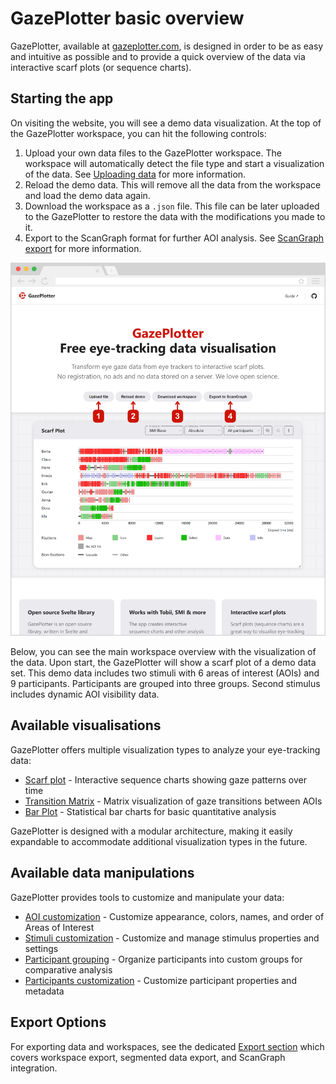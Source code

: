# GazePlotter basic overview
GazePlotter, available at [gazeplotter.com](https://gazeplotter.com), is designed in order to be as easy and intuitive as possible and to provide a quick overview of the data via interactive scarf plots (or sequence charts).

## Starting the app
On visiting the website, you will see a demo data visualization. At the top of the GazePlotter workspace, you can hit the following controls:

1. Upload your own data files to the GazePlotter workspace. The workspace will automatically detect the file type and start a visualization of the data. See [Uploading data](/upload-data/) for more information.
2. Reload the demo data. This will remove all the data from the workspace and load the demo data again.
3. Download the workspace as a `.json` file. This file can be later uploaded to the GazePlotter to restore the data with the modifications you made to it.
4. Export to the ScanGraph format for further AOI analysis. See [ScanGraph export](/export/scangraph/) for more information.

![GazePlotter GUI overview with preloaded demo eye-tracking data scarf plot](./1.png)

Below, you can see the main workspace overview with the visualization of the data. Upon start, the GazePlotter will show a scarf plot of a demo data set. This demo data includes two stimuli with 6 areas of interest (AOIs) and 9 participants. Participants are grouped into three groups. Second stimulus includes dynamic AOI visibility data.

## Available visualisations

GazePlotter offers multiple visualization types to analyze your eye-tracking data:

- [Scarf plot](/basic/scarf-plot/) - Interactive sequence charts showing gaze patterns over time
- [Transition Matrix](/basic/transition-matrix/) - Matrix visualization of gaze transitions between AOIs
- [Bar Plot](/basic/bar-plot/) - Statistical bar charts for basic quantitative analysis

GazePlotter is designed with a modular architecture, making it easily expandable to accommodate additional visualization types in the future.

## Available data manipulations

GazePlotter provides tools to customize and manipulate your data:

- [AOI customization](/basic/aoi-customization/) - Customize appearance, colors, names, and order of Areas of Interest
- [Stimuli customization](/basic/stimuli-customization/) - Customize and manage stimulus properties and settings
- [Participant grouping](/basic/groups/) - Organize participants into custom groups for comparative analysis
- [Participants customization](/basic/participants-customization/) - Customize participant properties and metadata

## Export Options

For exporting data and workspaces, see the dedicated [Export section](/export/) which covers workspace export, segmented data export, and ScanGraph integration.